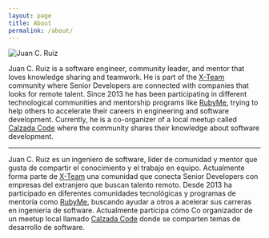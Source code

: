 ```yaml
---
layout: page
title: About
permalink: /about/
---
```


<img src="http://res.cloudinary.com/juancrg90/image/upload/v1533321266/avatar/Photo_on_8-3-18_at_11.14_AM_2.jpg" alt="Juan C. Ruiz" class="avatar">

Juan C. Ruiz is a software engineer, community leader, and mentor that loves knowledge sharing and teamwork. He is part of the [X-Team](https://x-team.com) community where Senior Developers are connected with companies that looks for remote talent. Since 2013 he has been participating in different technological communities and mentorship programs like [RubyMe](https://rubyme.org), trying to help others to accelerate their careers in engineering and software development. Currently, he is a co-organizer of a local meetup called [Calzada Code](https://calzadacode.dev) where the community shares their knowledge about software development.

---

Juan C. Ruiz es un ingeniero de software, líder de comunidad y mentor que gusta de compartir el conocimiento y el trabajo en equipo. Actualmente forma parte de [X-Team](https://x-team.com) una comunidad que conecta Senior Developers con empresas del extranjero que buscan talento remoto. Desde 2013 ha participado en diferentes comunidades tecnológicas  y programas de mentoría como [RubyMe](https://rubyme.org), buscando ayudar a otros a acelerar sus carreras en ingeniería de software. Actualmente participa cómo Co organizador de un meetup local llamado [Calzada Code](https://calzadacode.dev) donde se comparten temas de desarrollo de software.

